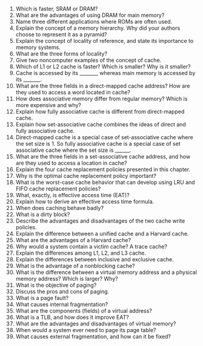  1. Which is faster, SRAM or DRAM?
 2. What are the advantages of using DRAM for main memory?
 3. Name three different applications where ROMs are often used.
 4. Explain the concept of a memory hierarchy. Why did your authors
 choose to represent it as a pyramid?
 5. Explain the concept of locality of reference, and state its importance
 to memory systems.
 6. What are the three forms of locality?
 7. Give two noncomputer examples of the concept of cache.
 8. Which of L1 or L2 cache is faster? Which is smaller? Why is it smaller?
 9. Cache is accessed by its _______, whereas main memory is accessed
 by its _______.
 10. What are the three fields in a direct-mapped cache address? How are
 they used to access a word located in cache?
 11. How does associative memory differ from regular memory? Which is
 more expensive and why?
 12. Explain how fully associative cache is different from direct-mapped
 cache.
 13. Explain how set-associative cache combines the ideas of direct and
 fully associative cache.
 14. Direct-mapped cache is a special case of set-associative cache where
 the set size is 1. So fully associative cache is a special case of set
associative cache where the set size is ______.
 15. What are the three fields in a set-associative cache address, and how
 are they used to access a location in cache?
16. Explain the four cache replacement policies presented in this chapter.
 17. Why is the optimal cache replacement policy important?
 18. What is the worst-case cache behavior that can develop using LRU
 and FIFO cache replacement policies?
 19. What, exactly, is effective access time (EAT)?
 20. Explain how to derive an effective access time formula.
 21. When does caching behave badly?
 22. What is a dirty block?
 23. Describe the advantages and disadvantages of the two cache write
 policies.
 24. Explain the difference between a unified cache and a Harvard cache.
 25. What are the advantages of a Harvard cache?
 26. Why would a system contain a victim cache? A trace cache?
 27. Explain the differences among L1, L2, and L3 cache.
 28. Explain the differences between inclusive and exclusive cache.
 29. What is the advantage of a nonblocking cache?
 30. What is the difference between a virtual memory address and a
 physical memory address? Which is larger? Why?
 31. What is the objective of paging?
 32. Discuss the pros and cons of paging.
 33. What is a page fault?
 34. What causes internal fragmentation?
 35. What are the components (fields) of a virtual address?
 36. What is a TLB, and how does it improve EAT?
 37. What are the advantages and disadvantages of virtual memory?
 38. When would a system ever need to page its page table?
 39. What causes external fragmentation, and how can it be fixed?

